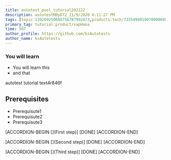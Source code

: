 ```yaml
---
title: autotest_pool_tutorial202122
description: autotestM0yD72_11/9/2020 6:11:27 PM
tags: [topic:139269250608756787992873,products:tech/73554900100700000996,tutorial:experience/advanced]
primary_tag: tutorial:product/sapHana
time: 507
author_profile: https://github.com/ksAutotests
author_name: ksAutotests
---
```

### You will learn
- You will learn this
- and that

autotest tutorial text4r846f

## Prerequisites
- Prerequisute1
- Prerequisute2
- Prerequisute3

[ACCORDION-BEGIN [](First step)]
[DONE]
[ACCORDION-END]

[ACCORDION-BEGIN [](Second step)]
[DONE]
[ACCORDION-END]

[ACCORDION-BEGIN [](Third step)]
[DONE]
[ACCORDION-END]

